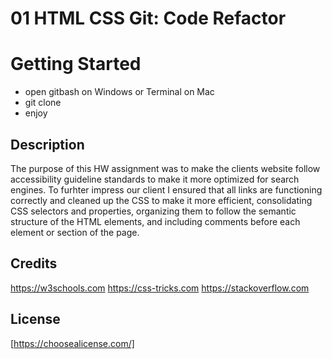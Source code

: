# 01 HTML CSS Git: Code Refactor

# Getting Started 

- open gitbash on Windows or Terminal on Mac
- git clone 
- enjoy 

## Description 

The purpose of this HW assignment was to make the clients website follow accessibility guideline standards to make it more optimized for search engines. To furhter impress our client I ensured that all links are functioning correctly and cleaned up the CSS to make it more efficient, consolidating CSS selectors and properties, organizing them to follow the semantic structure of the HTML elements, and including comments before each element or section of the page.

## Credits

https://w3schools.com
https://css-tricks.com
https://stackoverflow.com

## License 

[https://choosealicense.com/]

